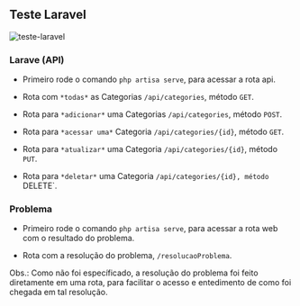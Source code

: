 ## Teste Laravel

![teste-laravel](teste-lojacorr/resources/img/teste-laravel.png)

### Larave (API)

- Primeiro rode o comando `php artisa serve`, para acessar a rota api.

- Rota com `*todas*` as Categorias `/api/categories`, método `GET`.
- Rota para `*adicionar*` uma Categorias `/api/categories`, método `POST`.
- Rota para `*acessar uma*` Categoria `/api/categories/{id}`, método `GET`.
- Rota para `*atualizar*` uma Categoria `/api/categories/{id}`, método `PUT`.
- Rota para `*deletar*` uma Categoria `/api/categories/{id}, método `DELETE`.


### Problema

- Primeiro rode o comando `php artisa serve`, para acessar a rota web com o resultado do problema.

- Rota com a resolução do problema, `/resolucaoProblema`.

Obs.: Como não foi específicado, a resolução do problema foi feito diretamente em uma rota, para facilitar o acesso e entedimento de como foi chegada em tal resolução.

